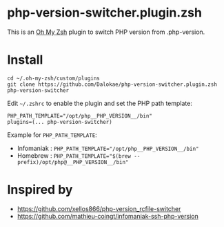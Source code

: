# php-version-switcher.plugin.zsh

This is an [Oh My Zsh](https://github.com/robbyrussell/oh-my-zsh) plugin to switch PHP version from .php-version.

# Install

```
cd ~/.oh-my-zsh/custom/plugins
git clone https://github.com/Dalokae/php-version-switcher.plugin.zsh php-version-switcher
```

Edit `~/.zshrc` to enable the plugin and set the PHP path template:

```
PHP_PATH_TEMPLATE="/opt/php__PHP_VERSION__/bin"
plugins=(... php-version-switcher)
```

Example for `PHP_PATH_TEMPLATE`:

* Infomaniak : `PHP_PATH_TEMPLATE="/opt/php__PHP_VERSION__/bin"`
* Homebrew : `PHP_PATH_TEMPLATE="$(brew --prefix)/opt/php@__PHP_VERSION__/bin"`

# Inspired by

* https://github.com/xellos866/php-version_rcfile-switcher
* https://github.com/mathieu-coingt/infomaniak-ssh-php-version
